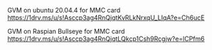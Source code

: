 GVM on ubuntu 20.04.4 for MMC card
https://1drv.ms/u/s!Asccp3ag4RnQjqtKvRLkNrxqU_LIqA?e=Ch6ucE

GVM on Raspian Bullseye for MMC card 
https://1drv.ms/u/s!Asccp3ag4RnQjqtLQkcp1Csh9Rcgjw?e=lCPfm6

